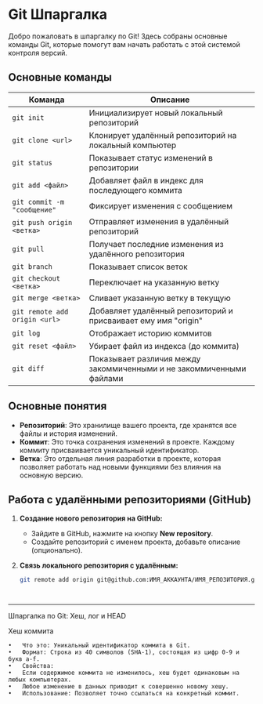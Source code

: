 # Git Шпаргалка

Добро пожаловать в шпаргалку по Git! Здесь собраны основные команды Git, которые помогут вам начать работать с этой системой контроля версий.

## Основные команды

| Команда                             | Описание                                                               |
|-------------------------------------|------------------------------------------------------------------------|
| `git init`                          | Инициализирует новый локальный репозиторий                             |
| `git clone <url>`                   | Клонирует удалённый репозиторий на локальный компьютер                 |
| `git status`                        | Показывает статус изменений в репозитории                              |
| `git add <файл>`                    | Добавляет файл в индекс для последующего коммита                       |
| `git commit -m "сообщение"`         | Фиксирует изменения с сообщением                                       |
| `git push origin <ветка>`           | Отправляет изменения в удалённый репозиторий                           |
| `git pull`                          | Получает последние изменения из удалённого репозитория                 |
| `git branch`                        | Показывает список веток                                                |
| `git checkout <ветка>`              | Переключает на указанную ветку                                         |
| `git merge <ветка>`                 | Сливает указанную ветку в текущую                                      |
| `git remote add origin <url>`       | Добавляет удалённый репозиторий и присваивает ему имя "origin"          |
| `git log`                           | Отображает историю коммитов                                            |
| `git reset <файл>`                  | Убирает файл из индекса (до коммита)                                   |
| `git diff`                          | Показывает различия между закоммиченными и не закоммиченными файлами   |

## Основные понятия

- **Репозиторий**: Это хранилище вашего проекта, где хранятся все файлы и история изменений.
- **Коммит**: Это точка сохранения изменений в проекте. Каждому коммиту присваивается уникальный идентификатор.
- **Ветка**: Это отдельная линия разработки в проекте, которая позволяет работать над новыми функциями без влияния на основную версию.

## Работа с удалёнными репозиториями (GitHub)

1. **Создание нового репозитория на GitHub:**
   - Зайдите в GitHub, нажмите на кнопку **New repository**.
   - Создайте репозиторий с именем проекта, добавьте описание (опционально).
   
2. **Связь локального репозитория с удалённым:**
   ```bash
   git remote add origin git@github.com:ИМЯ_АККАУНТА/ИМЯ_РЕПОЗИТОРИЯ.git




___________________________________________________

Шпаргалка по Git: Хеш, лог и HEAD

Хеш коммита

	•	Что это: Уникальный идентификатор коммита в Git.
	•	Формат: Строка из 40 символов (SHA-1), состоящая из цифр 0-9 и букв a-f.
	•	Свойства:
	•	Если содержимое коммита не изменилось, хеш будет одинаковым на любых компьютерах.
	•	Любое изменение в данных приводит к совершенно новому хешу.
	•	Использование: Позволяет точно ссылаться на конкретный коммит.
